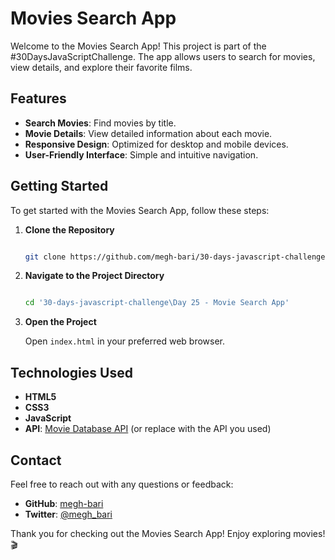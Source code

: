 # Movies Search App

Welcome to the Movies Search App! This project is part of the #30DaysJavaScriptChallenge. The app allows users to search for movies, view details, and explore their favorite films.

## Features

- **Search Movies**: Find movies by title.
- **Movie Details**: View detailed information about each movie.
- **Responsive Design**: Optimized for desktop and mobile devices.
- **User-Friendly Interface**: Simple and intuitive navigation.

## Getting Started

To get started with the Movies Search App, follow these steps:

1. **Clone the Repository**

   ```bash

   git clone https://github.com/megh-bari/30-days-javascript-challenge.git

   ```

2. **Navigate to the Project Directory**

   ```bash

   cd '30-days-javascript-challenge\Day 25 - Movie Search App'

   ```

3. **Open the Project**

   Open `index.html` in your preferred web browser.

## Technologies Used

- **HTML5**
- **CSS3**
- **JavaScript**
- **API**: [Movie Database API](https://www.themoviedb.org/documentation/api) (or replace with the API you used)


## Contact

Feel free to reach out with any questions or feedback:

- **GitHub**: [megh-bari](https://github.com/megh-bari)
- **Twitter**: [@megh_bari](https://x.com/megh_bari)

Thank you for checking out the Movies Search App! Enjoy exploring movies! 🎬